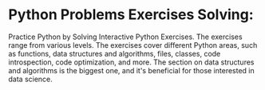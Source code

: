 # Python Problems Exercises Solving:
Practice Python by Solving Interactive Python Exercises. The exercises range from various levels. The exercises cover different Python areas, such as functions, data structures and algorithms, files, classes, code introspection, code optimization, and more. The section on data structures and algorithms is the biggest one, and it's beneficial for those interested in data science. 
